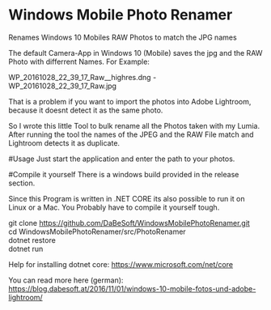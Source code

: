   
# Windows Mobile Photo Renamer
Renames Windows 10 Mobiles RAW Photos to match the JPG names

The default Camera-App in Windows 10 (Mobile) saves the jpg and the RAW Photo with differrent Names. For Example:

WP_20161028_22_39_17_Raw__highres.dng - WP_20161028_22_39_17_Raw.jpg

That is a problem if you want to import the photos into Adobe Lightroom, because it doesnt detect it as the same photo.

So I wrote this little Tool to bulk rename all the Photos taken with my Lumia. After running the tool the names of the JPEG and the RAW File match and Lightroom detects it as duplicate.

#Usage
Just start the application and enter the path to your photos.

#Compile it yourself
There is a windows build provided in the release section.

Since this Program is written in .NET CORE its also possible to run it on Linux or a Mac. You Probably have to compile it yourself tough.

git clone https://github.com/DaBeSoft/WindowsMobilePhotoRenamer.git  
cd WindowsMobilePhotoRenamer/src/PhotoRenamer  
dotnet restore  
dotnet run  

Help for installing dotnet core: https://www.microsoft.com/net/core

You can read more here (german):
https://blog.dabesoft.at/2016/11/01/windows-10-mobile-fotos-und-adobe-lightroom/

